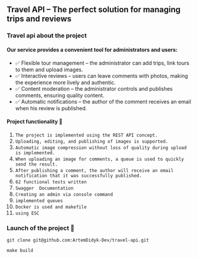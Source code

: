 ## Travel API – The perfect solution for managing trips and reviews
### Travel api about the project
#### Our service provides a convenient tool for administrators and users:
- ✅ Flexible tour management – ​​the administrator can add trips, link tours to them and upload images.
- ✅ Interactive reviews – users can leave comments with photos, making the experience more lively and authentic.
- ✅ Content moderation – the administrator controls and publishes comments, ensuring quality content.
- ✅ Automatic notifications – the author of the comment receives an email when his review is published.

#### Project functionality 🚀
1. `The project is implemented using the REST API concept.`
2. `Uploading, editing, and publishing of images is supported.`
3. `Automatic image compression without loss of quality during upload is implemented.`
4. `When uploading an image for comments, a queue is used to quickly send the result.`
5. `After publishing a comment, the author will receive an email notification that it was successfully published.`
6. `62 functional tests written`
7. `Swagger  Documentation`
8. `Creating an admin via console command`
9. `implemented queues`
10. `Docker is used and makefile`
11. `using ESC`


### Launch of the project 🔌
```
git clone git@github.com:ArtemDidyk-Dev/travel-api.git
```
```
make build
```
